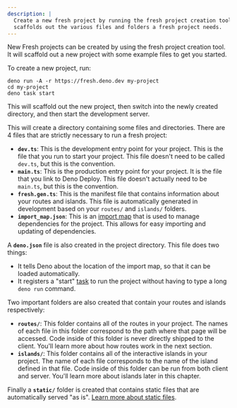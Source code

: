 ```yaml
---
description: |
  Create a new fresh project by running the fresh project creation tool. This
  scaffolds out the various files and folders a fresh project needs.
---
```


New Fresh projects can be created by using the fresh project creation tool. It
will scaffold out a new project with some example files to get you started.

To create a new project, run:

```
deno run -A -r https://fresh.deno.dev my-project
cd my-project
deno task start
```

This will scaffold out the new project, then switch into the newly created
directory, and then start the development server.

This will create a directory containing some files and directories. There are 4
files that are strictly necessary to run a fresh project:

- **`dev.ts`**: This is the development entry point for your project. This is
  the file that you run to start your project. This file doesn't need to be
  called `dev.ts`, but this is the convention.
- **`main.ts`**: This is the production entry point for your project. It is the
  file that you link to Deno Deploy. This file doesn't actually need to be
  `main.ts`, but this is the convention.
- **`fresh.gen.ts`**: This is the manifest file that contains information about
  your routes and islands. This file is automatically generated in development
  based on your `routes/` and `islands/` folders.
- **`import_map.json`**: This is an [import map][import-map] that is used to
  manage dependencies for the project. This allows for easy importing and
  updating of dependencies.

A **`deno.json`** file is also created in the project directory. This file does
two things:

- It tells Deno about the location of the import map, so that it can be loaded
  automatically.
- It registers a "start" [task][task-runner] to run the project without having
  to type a long `deno run` command.

Two important folders are also created that contain your routes and islands
respectively:

- **`routes/`**: This folder contains all of the routes in your project. The
  names of each file in this folder correspond to the path where that page will
  be accessed. Code inside of this folder is never directly shipped to the
  client. You'll learn more about how routes work in the next section.
- **`islands/`**: This folder contains all of the interactive islands in your
  project. The name of each file corresponds to the name of the island defined
  in that file. Code inside of this folder can be run from both client and
  server. You'll learn more about islands later in this chapter.

Finally a **`static/`** folder is created that contains static files that are
automatically served "as is". [Learn more about static files][static-files].

[import-map]: https://deno.land/manual/linking_to_external_code/import_maps
[task-runner]: https://deno.land/manual/tools/task_runner
[static-files]: ../concepts/static-files

